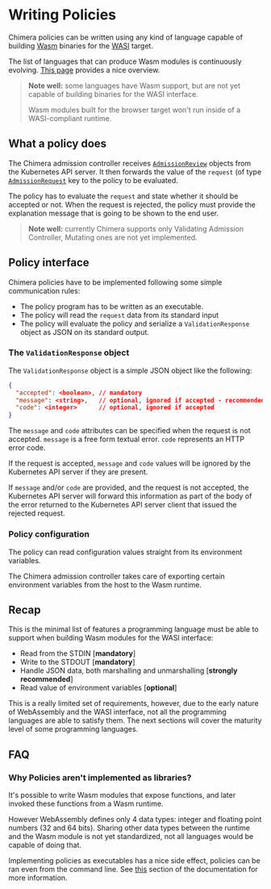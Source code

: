 # Writing Policies

Chimera policies can be written using any kind of language capable of building
[Wasm](https://webassembly.org/) binaries for the [WASI](https://wasi.dev/) target.

The list of languages that can produce Wasm modules is continuously evolving.
[This page](https://github.com/appcypher/awesome-wasm-langs) provides a
nice overview.

> **Note well:** some languages have Wasm support, but are not yet capable
> of building binaries for the WASI interface.
>
> Wasm modules built for the browser target won't run inside of a WASI-compliant
> runtime.

## What a policy does

The Chimera admission controller receives
[`AdmissionReview`](https://godoc.org/k8s.io/api/admission/v1#AdmissionReview)
objects from the Kubernetes API server. It then forwards the value of
the `request` (of type
[`AdmissionRequest`](https://godoc.org/k8s.io/api/admission/v1#AdmissionRequest)
key to the policy to be evaluated.

The policy has to evaluate the `request` and state whether it should be
accepted or not. When the request is rejected, the policy must provide the
explanation message that is going to be shown to the end user.

> **Note well:** currently Chimera supports only Validating Admission Controller,
> Mutating ones are not yet implemented.

## Policy interface

Chimera policies have to be implemented following some simple communication
rules:

  * The policy program has to be written as an executable.
  * The policy will read the `request` data from its standard input
  * The policy will evaluate the policy and serialize a `ValidationResponse`
    object as JSON on its standard output.

### The `ValidationResponse` object

The `ValidationResponse` object is a simple JSON object like the
following:

```json
{
  "accepted": <boolean>, // mandatory
  "message": <string>,   // optional, ignored if accepted - recommended for rejections
  "code": <integer>      // optional, ignored if accepted
}
```

The `message` and `code` attributes can be specified when the request
is not accepted. `message` is a free form textual error. `code`
represents an HTTP error code.

If the request is accepted, `message` and `code`
values will be ignored by the Kubernetes API server if they are
present.

If `message` and/or `code` are provided, and the request is not
accepted, the Kubernetes API server will forward this information as
part of the body of the error returned to the Kubernetes API server
client that issued the rejected request.

### Policy configuration

The policy can read configuration values straight from its environment variables.

The Chimera admission controller takes care of exporting certain environment
variables from the host to the Wasm runtime.

## Recap

This is the minimal list of features a programming language must be able to
support when building Wasm modules for the WASI interface:

  * Read from the STDIN [**mandatory**]
  * Write to the STDOUT [**mandatory**]
  * Handle JSON data, both marshalling and unmarshalling [**strongly recommended**]
  * Read value of environment variables [**optional**]

This is a really limited set of requirements, however, due to the early nature
of WebAssembly and the WASI interface, not all the programming languages are
able to satisfy them. The next sections will cover the maturity level of some
programming languages.

## FAQ

### Why Policies aren't implemented as libraries?

It's possible to write Wasm modules that expose functions, and
later invoked these functions from a Wasm runtime.

However WebAssembly defines only 4 data types: integer and floating point numbers (32 and 64 bits).
Sharing other data types between the runtime and the Wasm module is not yet standardized,
not all languages would be capable of doing that.

Implementing policies as executables has a nice side effect, policies can be
ran even from the command line. See [this](/testing-policies.html) section of
the documentation for more information.

